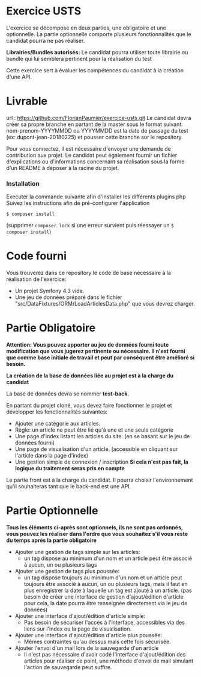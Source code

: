 Exercice USTS
=========================
L'exercice se décompose en deux parties, une obligatoire et une optionnelle. La partie optionnelle comporte plusieurs fonctionnalités que le candidat pourra ne pas réaliser.


**Librairies/Bundles autorisés:** Le candidat pourra utiliser toute librairie ou bundle qui lui semblera pertinent pour la réalisation du test


Cette exercice sert à évaluer les compétences du candidat à la création d'une API.

Livrable
=========
url : https://github.com/FlorianPaumier/exercice-usts.git
Le candidat devra créer sa propre branche en partant de la master sous le format suivant: nom-prenom-YYYYMMDD ou YYYYMMDD est la date de passage du test (ex: dupont-jean-20180225) et pousser cette branche sur le repository.

Pour vous connectez, il est nécessaire d'envoyer une demande de contribution aux projet. 
Le candidat peut également fournir un fichier d'explications ou d'informations concernant sa réalisation sous la forme d'un README à déposer à la racine du projet.


### Installation

Executer la commande suivante afin d'installer les différents plugins php
Suivez les instructions afin de pré-configurer l'application
```
$ composer install
```
(supprimer `composer.lock` si une erreur survient puis réessayer un `$ composer install`)

Code fourni
=========
Vous trouverez dans ce repository le code de base nécessaire à la réalisation de l'exercice:
- Un projet Symfony 4.3 vide.
- Une jeu de données préparé dans le fichier "src/DataFixtures/ORM/LoadArticlesData.php" que vous devrez charger.

Partie Obligatoire
=========

**Attention: Vous pouvez apporter au jeu de données fourni toute modification que vous jugerez pertinente ou nécessaire. Il n'est fourni que comme base initiale de travail et peut par conséquent être amélioré si besoin.**

**La création de la base de données liée au projet est à la charge du candidat**

La base de données devra se nommer **test-back**.

En partant du projet cloné, vous devez faire fonctionner le projet et développer les fonctionnalités suivantes:

- Ajouter une catégorie aux articles. 
- Règle: un article ne peut être lié qu'à une et une seule catégorie
- Une page d'index listant les articles du site. (en se basant sur le jeu de données fourni)
- Une page de visualisation d'un article. (accessible en cliquant sur l'article dans la page d'index)
- Une gestion simple de connexion / inscription **Si cela n'est pas fait, la logique du traitement seras pris en compte**


Le partie front est à la charge du candidat. Il pourra choisir l'environnement qu'il souhaiteras tant que le back-end est une API.

Partie Optionnelle
=========

**Tous les éléments ci-après sont optionnels, ils ne sont pas ordonnés, vous pouvez les réaliser dans l'ordre que vous souhaitez s'il vous reste du temps après la partie obligatoire**

- Ajouter une gestion de tags simple sur les articles:
    - un tag dispose au minimum d'un nom et un article peut être associé à aucun, un ou plusieurs tags
- Ajouter une gestion de tags plus poussée:
    - un tag dispose toujours au minimum d'un nom et un article peut toujours être associé à aucun, un ou plusieurs tags, mais il faut en plus enregistrer la date à laquelle un tag est ajouté à un article. (pas besoin de créer une interface de gestion d'ajout/édition d'article pour cela, la date pourra être renseignée directement via le jeu de données)
- Ajouter une interface d'ajout/édition d'article simple:
    - Pas besoin de sécuriser l'accès à l'interface, accessibles via des liens sur l'index ou la page de visualisation.
- Ajouter une interface d'ajout/édition d'article plus poussée:
    - Mêmes contraintes qu'au dessus mais cette fois sécurisée.
- Ajouter l'envoi d'un mail lors de la sauvegarde d'un article
    - Il n'est pas nécessaire d'avoir codé l'interface d'ajout/édition des articles pour réaliser ce point, une méthode d'envoi de mail simulant l'action de sauvegarde peut suffire.